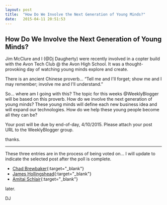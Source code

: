 ```yaml
---
layout: post
title:  "How Do We Involve the Next Generation of Young Minds?"
date:   2015-04-11 20:51:53
---
```


## How Do We Involve the Next Generation of Young Minds?

Jim McClure and I (@Dj Daugherty) were recently involved in a copter build with the Avon Tech Club @ 
the Avon High School. It was a thought-provoking day of watching young minds explore and create.

There is an ancient Chinese proverb... “Tell me and I'll forget; show me and I may remember; 
involve me and I'll understand.”

So... where am I going with this? The topic for this weeks @WeeklyBlogger will be based on this 
proverb. How do we involve the next generation of young minds? These young minds will define each 
new business idea and will expand our technologies. How do we help these young people become all 
they can be? 

Your post will be due by end-of-day, 4/10/2015. Please attach your post URL to the WeeklyBlogger 
group.

thanks.

---

These three entries are in the process of being voted on... I will update to indicate the selected post 
after the poll is complete.

- [Chad Brewbaker](http://chadbrewbaker.github.io/category/theory/2015/04/05/cats.html){:target="_blank"}
- [James Hollingshead](http://jameshollingshead.blogspot.com/2015/04/encouraging-next-generation.html){:target="_blank"}
- [Amitai Schlair](http://www.schmonz.com/2015/04/08/how-to-develop-humans/){:target="_blank"}

later.

DJ
